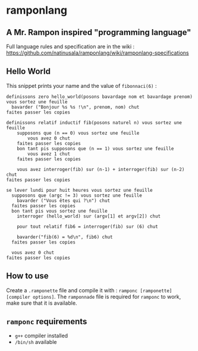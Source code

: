 # ramponlang
## A Mr. Rampon inspired "programming language"

Full language rules and specification are in the wiki : https://github.com/natinusala/ramponlang/wiki/ramponlang-specifications

## Hello World

This snippet prints your name and the value of `fibonnaci(6)` :

```
definissons zero hello_world(posons bavardage nom et bavardage prenom) vous sortez une feuille
  bavarder ("Bonjour %s %s !\n", prenom, nom) chut
faites passer les copies

definissons relatif inductif fib(posons naturel n) vous sortez une feuille
    supposons que (n == 0) vous sortez une feuille
        vous avez 0 chut
    faites passer les copies
    bon tant pis supposons que (n == 1) vous sortez une feuille
        vous avez 1 chut
    faites passer les copies

    vous avez interroger(fib) sur (n-1) + interroger(fib) sur (n-2) chut
faites passer les copies

se lever lundi pour huit heures vous sortez une feuille
  supposons que (argc != 3) vous sortez une feuille
    bavarder ("Vous êtes qui ?\n") chut
  faites passer les copies
  bon tant pis vous sortez une feuille
    interroger (hello_world) sur (argv[1] et argv[2]) chut

    pour tout relatif fib6 = interroger(fib) sur (6) chut

    bavarder("fib(6) = %d\n", fib6) chut
  faites passer les copies

  vous avez 0 chut
faites passer les copies
```

## How to use

Create a `.ramponette` file and compile it with : `ramponc [ramponette] [compiler options]`. The `ramponnade` file is required for `ramponc` to work, make sure that it is available.

## `ramponc` requirements
 - `g++` compiler installed
 - `/bin/sh` available
